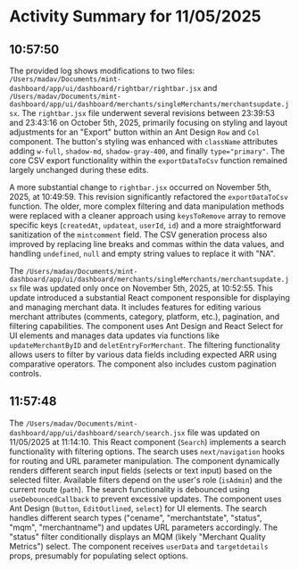 # Activity Summary for 11/05/2025

## 10:57:50
The provided log shows modifications to two files: `/Users/madav/Documents/mint-dashboard/app/ui/dashboard/rightbar/rightbar.jsx` and `/Users/madav/Documents/mint-dashboard/app/ui/dashboard/merchants/singleMerchants/merchantsupdate.jsx`.  The `rightbar.jsx` file underwent several revisions between 23:39:53 and 23:43:16 on October 5th, 2025, primarily focusing on styling and layout adjustments for an "Export" button within an Ant Design `Row` and `Col` component.  The button's styling was enhanced with `className` attributes adding `w-full`, `shadow-md`, `shadow-gray-400`, and finally `type="primary"`.  The core CSV export functionality within the `exportDataToCsv` function remained largely unchanged during these edits.

A more substantial change to `rightbar.jsx` occurred on November 5th, 2025, at 10:49:59.  This revision significantly refactored the `exportDataToCsv` function. The older, more complex filtering and data manipulation methods were replaced with a cleaner approach using `keysToRemove` array to remove specific keys (`createdAt`, `updateat`, `userId`, `id`) and a more straightforward sanitization of the `mintcomment` field.  The CSV generation process also improved by replacing line breaks and commas within the data values, and handling `undefined`, `null` and empty string values to replace it with "NA".

The `/Users/madav/Documents/mint-dashboard/app/ui/dashboard/merchants/singleMerchants/merchantsupdate.jsx` file was updated only once on November 5th, 2025, at 10:52:55. This update introduced a substantial React component responsible for displaying and managing merchant data. It includes features for editing various merchant attributes (comments, category, platform, etc.), pagination, and filtering capabilities. The component uses Ant Design and React Select for UI elements and manages data updates via functions like `updateMerchantByID` and `deletEntryForMerchant`.  The filtering functionality allows users to filter by various data fields including expected ARR using comparative operators.  The component also includes custom pagination controls.


## 11:57:48
The `/Users/madav/Documents/mint-dashboard/app/ui/dashboard/search/search.jsx` file was updated on 11/05/2025 at 11:14:10.  This React component (`Search`) implements a search functionality with filtering options.  The search uses `next/navigation` hooks for routing and URL parameter manipulation.  The component dynamically renders different search input fields (selects or text input) based on the selected filter.  Available filters depend on the user's role (`isAdmin`) and the current route (`path`).  The search functionality is debounced using `useDebouncedCallback` to prevent excessive updates.  The component uses Ant Design (`Button`, `EditOutlined`, `select`) for UI elements.  The search handles different search types ("cename", "merchantstate", "status", "mqm", "merchantname") and updates URL parameters accordingly.  The "status" filter conditionally displays an MQM (likely "Merchant Quality Metrics") select. The component receives `userData` and `targetdetails` props, presumably for populating select options.
